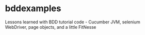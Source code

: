 bddexamples
===========

Lessons learned with BDD tutorial code - Cucumber JVM, selenium WebDriver, page objects, and a little FitNesse
